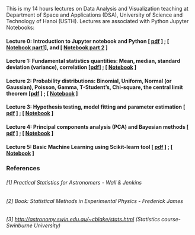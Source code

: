 
This is my 14 hours lectures on Data Analysis and Visualization teaching at Department of Space and Applications (DSA), University of Science and Technology of Hanoi (USTH). Lectures are associated with Python Jupyter Notebooks:


#### Lecture 0: Introduction to Jupyter notebook and Python [ [pdf](https://github.com/hoangducthuong/DataAnalysis_Visualization/blob/main/Lec0_Intro_Notebook_and_Python.pdf) ] ; [ [Notebook part1](https://github.com/hoangducthuong/DataAnalysis_Visualization/blob/f7c773bab1f58a1362bca02636a4324651cdc2da/Lec0_Intro_Notebook_and_Python_part1.ipynb)], and [ [Notebook part 2](https://github.com/hoangducthuong/DataAnalysis_Visualization/blob/f7c773bab1f58a1362bca02636a4324651cdc2da/Lec0_Intro_Notebook_and_Python_part2.ipynb) ]

#### Lecture 1: Fundamental statistics quantities: Mean, median, standard deviation (variance), correlation [[pdf](https://github.com/hoangducthuong/DataAnalysis_Visualization/blob/main/Lec1_statistics.pdf)] ; [ [Notebook](https://github.com/hoangducthuong/DataAnalysis_Visualization/blob/f7c773bab1f58a1362bca02636a4324651cdc2da/Lec1_statistics.ipynb) ]

#### Lecture 2: Probability distributions: Binomial, Uniform, Normal (or Gaussian), Poisson, Gamma, T-Student’s, Chi-square, the central limit theorem [[pdf](https://github.com/hoangducthuong/DataAnalysis_Visualization/blob/main/Lec2_probability.pdf) ] ; [ [Notebook](https://github.com/hoangducthuong/DataAnalysis_Visualization/blob/f7c773bab1f58a1362bca02636a4324651cdc2da/Lec2_probability.ipynb) ]

#### Lecture 3: Hypothesis testing, model fitting and parameter estimation [ [pdf](https://github.com/hoangducthuong/DataAnalysis_Visualization/blob/main/Lec3_test_fit.pdf) ] ; [ [Notebook](https://github.com/hoangducthuong/DataAnalysis_Visualization/blob/f7c773bab1f58a1362bca02636a4324651cdc2da/Lec3_test_fit.ipynb) ]

#### Lecture 4: Principal components analysis (PCA) and Bayesian methods [ [pdf](https://github.com/hoangducthuong/DataAnalysis_Visualization/blob/main/Lec4_PCA_Bayesian.pdf) ] ; [ [Notebook](https://github.com/hoangducthuong/DataAnalysis_Visualization/blob/f7c773bab1f58a1362bca02636a4324651cdc2da/Lec4_PCA_Bayesian.ipynb) ]

#### Lecture 5: Basic Machine Learning using Scikit-learn tool [ [pdf](https://github.com/hoangducthuong/DataAnalysis_Visualization/blob/main/Lec5_Basic_Machine_Learning.pdf) ] ; [ [Notebook](https://github.com/hoangducthuong/DataAnalysis_Visualization/blob/f7c773bab1f58a1362bca02636a4324651cdc2da/Lec5_basic_MachineLearning.ipynb) ]


### References

###### [1] Practical Statistics for Astronomers - Wall & Jenkins 
###### [2] Book: Statistical Methods in Experimental Physics - Frederick James 
###### [3] http://astronomy.swin.edu.au/~cblake/stats.html (Statistics course-Swinburne University)
